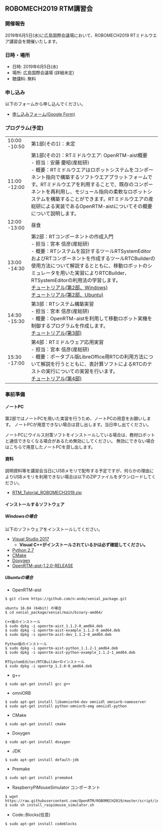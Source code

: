 

<a name="ROBOMECH2019"></a>
## ROBOMECH2019 RTM講習会

### 開催報告

2019年6月5日(水)に広島国際会議場において、ROBOMECH2019 RTミドルウエア講習会を開催いたします。

### 日時・場所
- 日時: 2019年6月5日(水)
- 場所: 広島国際会議場 (詳細未定)
- 聴講料: 無料


### 申し込み




以下のフォームから申し込んでください。
- [申し込みフォーム(Google Form)](https://goo.gl/forms/8V7nAiHtMl94zeR73)


### プログラム(予定)

|||
|:---|:---|
|10:00 -10:50|第1部(その1)：未定 |
|11:00 -12:00|第1部(その2)：RTミドルウエア: OpenRTM-aist概要 <br>- 担当：安藤 慶昭(産総研)  <br>- 概要：RTミドルウエアはロボットシステムをコンポーネント指向で構築するソフトウエアプラットフォームです。RTミドルウエアを利用することで、既存のコンポーネントを再利用し、モジュール指向の柔軟なロボットシステムを構築することができます。RTミドルウエアの産総研による実装であるOpenRTM-aistについてその概要について説明します。|
|12:00 -13:00|昼食|
|13:00 -14:30|第2部：RTコンポーネントの作成入門 <br> - 担当：宮本 信彦(産総研) <br> - 概要：RTシステムを設計するツールRTSystemEditorおよびRTコンポーネントを作成するツールRTCBuilderの使用方法について解説するとともに、移動ロボットのシミュレータを用いた実習によりRTCBuilder、RTSystemEditorの利用法の学習します。 <br> [チュートリアル(第2部、Windows)](https://tmp.openrtm.org/openrtm/ja/node/6550)<br> [チュートリアル(第2部、Ubuntu)](https://tmp.openrtm.org/openrtm/ja/node/6551)| 
|14:30 -15:30|第3部：RTシステム構築実習 <br> - 担当：宮本 信彦(産総研) <br> - 概要：OpenRTM-aistを利用して移動ロボット実機を制御するプログラムを作成します。  <br>[チュートリアル(第3部)](https://tmp.openrtm.org/openrtm/ja/node/6552)|
|15:30 -17:00|第4部：RTミドルウェア応用実習 <br> - 担当：宮本 信彦(産総研) <br> - 概要：ポータブル版LibreOffice用RTCの利用方法について解説を行うとともに、表計算ソフトによるRTCのテストの実行についての実習を行います。  <br>[チュートリアル(第4部)](https://www.slideshare.net/openrtm/rt2018rt)|
 	






<a name="install"></a>
### 事前準備

#### ノートPC
第2部ではノートPCを用いた実習を行うため、ノートPCの用意をお願いします。
ノートPCが用意できない場合は貸し出します。当日申し出てください。

ノートPCにウイルス対策ソフトをインストールしている場合は、教材ロボットと通信できなくなる場合があるため無効にしてください。
無効にできない場合はこちらで用意したノートPCを貸し出します。

#### 資料
説明資料等を講習会当日にUSBメモリで配布する予定ですが、何らかの理由によりUSBメモリを利用できない場合は以下のZIPファイルをダウンロードしてください。

* [RTM_Tutorial_ROBOMECH2019.zip](https://github.com/OpenRTM/RTM_Tutorial_ROBOMECH2019/raw/master/RTM_Tutorial_ROBOMECH2019.zip)

#### インストールするソフトウェア
##### Windowsの場合
以下のソフトウェアをインストールしてください。
* [Visual Studio 2017](vs_install.md)
  * **Visual C++がインストールされているかは必ず確認してください。**
* [Python 2.7](https://www.python.org/ftp/python/2.7.15/python-2.7.15.amd64.msi)
* [CMake](https://cmake.org/files/v3.11/cmake-3.11.4-win64-x64.msi)
* [Doxygen](http://doxygen.nl/files/doxygen-1.8.14-setup.exe)
* [OpenRTM-aist-1.2.0-RELEASE](https://tmp.openrtm.org/pub/Windows/OpenRTM-aist/1.2/OpenRTM-aist-1.2.0-RC1_x86_64_0831.msi)


##### Ubuntuの場合
* OpenRTM-aist

```shell
$ git clone https://github.com/n-ando/xenial_package.git

ubuntu 16.04 (64bit) の場合
$ cd xenial_package/xenial/main/binary-amd64/

C++版のインストール
$ sudo dpkg -i openrtm-aist_1.1.2-0_amd64.deb
$ sudo dpkg -i openrtm-aist-example_1.1.2-0_amd64.deb
$ sudo dpkg -i openrtm-aist-dev_1.1.2-0_amd64.deb

Python版のインストール
$ sudo dpkg -i openrtm-aist-python_1.1.2-1_amd64.deb
$ sudo dpkg -i openrtm-aist-python-example_1.1.2-1_amd64.deb

RTSystemEditor/RTCBuilderのインストール
$ sudo dpkg -i openrtp_1.2.0-0_amd64.deb
```

* g++

```shell
$ sudo apt-get install gcc g++
```
* omniORB

```shell
$ sudo apt-get install libomniorb4-dev omniidl omniorb-nameserver
$ sudo apt-get install python-omniorb-omg omniidl-python
```
* CMake

```shell
$ sudo apt-get install cmake
```
* Doxygen

```shell
$ sudo apt-get install doxygen
```

* JDK

```shell
$ sudo apt-get install default-jdk
```
* Premake

```shell
$ sudo apt-get install premake4
```

* RaspberryPiMouseSimulator コンポーネント

```shell
$ wget https://raw.githubusercontent.com/OpenRTM/ROBOMECH2019/master/script/install_raspimouse_simulator.sh
$ sudo sh install_raspimouse_simulator.sh
```

* Code::Blocks(任意)

```shell
$ sudo apt-get install codeblocks
```





